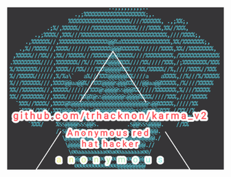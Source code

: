 <h1 align="center">
  <img src="/IMG_20220923_233440.png" alt="axio m" width="530px"></a>
  <br>
</h1>
